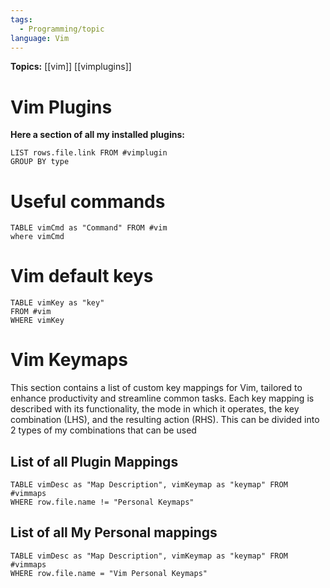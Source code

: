 ```yaml
---
tags:
  - Programming/topic
language: Vim
---
```

**Topics:** [[vim]] [[vimplugins]]
# Vim Plugins
**Here a section of all my installed plugins:**
```dataview
LIST rows.file.link FROM #vimplugin 
GROUP BY type
```
# Useful commands
```dataview
TABLE vimCmd as "Command" FROM #vim
where vimCmd
```

# Vim default keys
```dataview
TABLE vimKey as "key"
FROM #vim 
WHERE vimKey
```
# Vim Keymaps

This section contains a list of custom key mappings for Vim, tailored to enhance productivity and streamline common tasks. Each key mapping is described with its functionality, the mode in which it operates, the key combination (LHS), and the resulting action (RHS).
This can be divided into 2 types of my combinations that can be used
## List of all Plugin Mappings
```dataview
TABLE vimDesc as "Map Description", vimKeymap as "keymap" FROM #vimmaps 
WHERE row.file.name != "Personal Keymaps"
```

## List of all My Personal mappings
```dataview
TABLE vimDesc as "Map Description", vimKeymap as "keymap" FROM #vimmaps 
WHERE row.file.name = "Vim Personal Keymaps"
```
